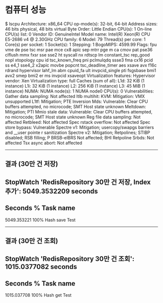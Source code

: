 # 컴퓨터 성능

$ lscpu
Architecture:             x86_64
CPU op-mode(s):         32-bit, 64-bit
Address sizes:          46 bits physical, 48 bits virtual
Byte Order:             Little Endian
CPU(s):                   1
On-line CPU(s) list:    0
Vendor ID:                GenuineIntel
Model name:             Intel(R) Xeon(R) CPU E5-2686 v4 @ 2.30GHz
CPU family:           6
Model:                79
Thread(s) per core:   1
Core(s) per socket:   1
Socket(s):            1
Stepping:             1
BogoMIPS:             4599.99
Flags:                fpu vme de pse tsc msr pae mce cx8 apic sep mtrr pge m
ca cmov pat pse36 clflush mmx fxsr sse sse2 ht syscall
nx rdtscp lm constant_tsc rep_good nopl xtopology cpu
id tsc_known_freq pni pclmulqdq ssse3 fma cx16 pcid ss
e4_1 sse4_2 x2apic movbe popcnt tsc_deadline_timer aes
xsave avx f16c rdrand hypervisor lahf_lm abm cpuid_fa
ult invpcid_single pti fsgsbase bmi1 avx2 smep bmi2 er
ms invpcid xsaveopt
Virtualization features:
Hypervisor vendor:      Xen
Virtualization type:    full
Caches (sum of all):
L1d:                    32 KiB (1 instance)
L1i:                    32 KiB (1 instance)
L2:                     256 KiB (1 instance)
L3:                     45 MiB (1 instance)
NUMA:
NUMA node(s):           1
NUMA node0 CPU(s):      0
Vulnerabilities:
Gather data sampling:   Not affected
Itlb multihit:          KVM: Mitigation: VMX unsupported
L1tf:                   Mitigation; PTE Inversion
Mds:                    Vulnerable: Clear CPU buffers attempted, no microcode;
SMT Host state unknown
Meltdown:               Mitigation; PTI
Mmio stale data:        Vulnerable: Clear CPU buffers attempted, no microcode;
SMT Host state unknown
Reg file data sampling: Not affected
Retbleed:               Not affected
Spec rstack overflow:   Not affected
Spec store bypass:      Vulnerable
Spectre v1:             Mitigation; usercopy/swapgs barriers and __user pointe
r sanitization
Spectre v2:             Mitigation; Retpolines; STIBP disabled; RSB filling; P
BRSB-eIBRS Not affected; BHI Retpoline
Srbds:                  Not affected
Tsx async abort:        Not affected

---
## 결과 (30만 건 저장)

StopWatch 'RedisRepository 30만 건 저장, Index 추가': 5049.3532209 seconds
--------------------------------------------------------------------
Seconds       %       Task name
--------------------------------------------------------------------
5049.353221   100%    Hash save Test

---
## 결과 (30만 건 조회)

StopWatch 'RedisRepository 30만 건 조회': 1015.0377082 seconds
----------------------------------------------------------
Seconds       %       Task name
----------------------------------------------------------
1015.037708   100%    Hash get Test